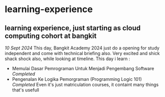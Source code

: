 # learning-experience
learning experience, just starting as cloud computing cohort at bangkit
--
*10 Sept 2024*
This day, Bangkit Academy 2024 just do a opening for study independent and come with technical briefing also.
Very excited and shick shack shock also, while looking at timeline.
This day i learn :
  - Memulai Dasar Pemrograman Untuk Menjadi Pengembang Software *Completed*
  - Pengenalan Ke Logika Pemorgraman (Programming Logic 101) *Completed*
Even it's just matriculation courses, it containt many things that's usefull
